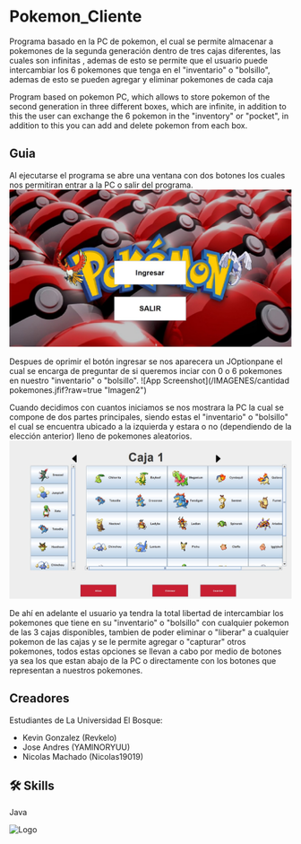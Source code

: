 # Pokemon_Cliente

Programa basado en la PC de pokemon, el cual se permite almacenar a pokemones de la segunda generación dentro de tres cajas diferentes, las cuales son infinitas , ademas de esto se permite que el usuario puede intercambiar los 6 pokemones que tenga en el "inventario" o "bolsillo", ademas de esto se pueden agregar y eliminar pokemones de cada caja

Program based on pokemon PC, which allows to store pokemon of the second generation in three different boxes, which are infinite, in addition to this the user can exchange the 6 pokemon in the "inventory" or "pocket", in addition to this you can add and delete pokemon from each box.

## Guia

Al ejecutarse el programa se abre una ventana con dos botones los cuales nos permitiran entrar a la PC o salir del programa.
![App Screenshot](/IMAGENES/menu.jfif?raw=true "Imagen1")

Despues de oprimir el botón ingresar se nos aparecera un JOptionpane el cual se encarga de preguntar de si queremos inciar con 0 o 6 pokemones en nuestro "inventario" o "bolsillo".
![App Screenshot](/IMAGENES/cantidad pokemones.jfif?raw=true "Imagen2")

Cuando decidimos con cuantos iniciamos se nos mostrara la PC la cual se compone de dos partes principales, siendo estas el "inventario" o "bolsillo" el cual se encuentra ubicado a la izquierda y estara o no (dependiendo de la elección anterior) lleno de pokemones aleatorios.
![App Screenshot](/IMAGENES/PC.jfif?raw=true "Imagen3")

De ahí en adelante el usuario ya tendra la total libertad de intercambiar los pokemones que tiene en su "inventario" o "bolsillo" con cualquier pokemon de las 3 cajas disponibles, tambien de poder eliminar o "liberar" a cualquier pokemon de las cajas y se le permite agregar o "capturar" otros pokemones, todos estas opciones se llevan a cabo por medio de botones ya sea los que estan abajo de la PC o directamente con los botones que representan a nuestros pokemones.

## Creadores

Estudiantes de La Universidad El Bosque:

- Kevin Gonzalez (Revkelo)
- Jose Andres (YAMlNORYUU)
- Nicolas Machado (Nicolas19019)

## 🛠 Skills
Java

![Logo](https://artemisa.unbosque.edu.co/serviciosacademicos/consulta/educacioncontinuada/certificadodiploma/assets/imgs/logoUniversidadElBosque.png)
